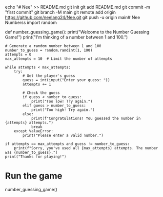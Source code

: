 echo "# Nee" >> README.md
git init
git add README.md
git commit -m "first commit"
git branch -M main
git remote add origin https://github.com/neelang24/Nee.git
git push -u origin main# Nee
Numberss
import random

def number_guessing_game():
    print("Welcome to the Number Guessing Game!")
    print("I'm thinking of a number between 1 and 100.")
    
    # Generate a random number between 1 and 100
    number_to_guess = random.randint(1, 100)
    attempts = 0
    max_attempts = 10  # Limit the number of attempts
    
    while attempts < max_attempts:
        try:
            # Get the player's guess
            guess = int(input("Enter your guess: "))
            attempts += 1
            
            # Check the guess
            if guess < number_to_guess:
                print("Too low! Try again.")
            elif guess > number_to_guess:
                print("Too high! Try again.")
            else:
                print(f"Congratulations! You guessed the number in {attempts} attempts.")
                break
        except ValueError:
            print("Please enter a valid number.")
    
    if attempts == max_attempts and guess != number_to_guess:
        print(f"Sorry, you've used all {max_attempts} attempts. The number was {number_to_guess}.")
    print("Thanks for playing!")

# Run the game
number_guessing_game()

